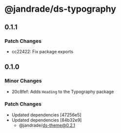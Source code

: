 # @jandrade/ds-typography

## 0.1.1

### Patch Changes

-   cc22422: Fix package exports

## 0.1.0

### Minor Changes

-   20c8fef: Adds `Heading` to the Typography package

### Patch Changes

-   Updated dependencies [47256e5]
-   Updated dependencies [84b32e9]
    -   @jandrade/ds-theme@0.2.1

